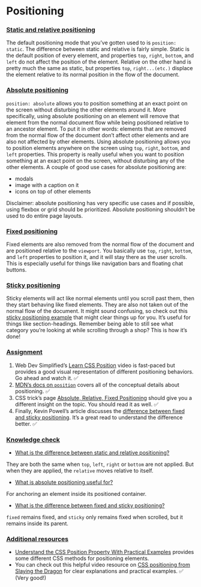 # Positioning

### [Static and relative positioning](#static-and-relative-positioning)

The default positioning mode that you’ve gotten used to is `position: static`. The difference between static and relative is fairly simple. Static is the default position of every element, and properties `top`, `right`, `bottom`, and `left` do not affect the position of the element. Relative on the other hand is pretty much the same as static, but properties `top`, `right...(etc.)` displace the element relative to its normal position in the flow of the document.

### [Absolute positioning](#absolute-positioning)

`position: absolute` allows you to position something at an exact point on the screen without disturbing the other elements around it. More specifically, using absolute positioning on an element will remove that element from the normal document flow while being positioned relative to an ancestor element. To put it in other words: elements that are removed from the normal flow of the document don’t affect other elements and are also not affected by other elements. Using absolute positioning allows you to position elements anywhere on the screen using `top`, `right`, `bottom`, and `left` properties. This property is really useful when you want to position something at an exact point on the screen, without disturbing any of the other elements. A couple of good use cases for absolute positioning are:

*   modals
*   image with a caption on it
*   icons on top of other elements

Disclaimer: absolute positioning has very specific use cases and if possible, using flexbox or grid should be prioritized. Absolute positioning shouldn’t be used to do entire page layouts.

### [Fixed positioning](#fixed-positioning)

Fixed elements are also removed from the normal flow of the document and are positioned relative to the `viewport`. You basically use `top`, `right`, `bottom`, and `left` properties to position it, and it will stay there as the user scrolls. This is especially useful for things like navigation bars and floating chat buttons.

### [Sticky positioning](#sticky-positioning)

Sticky elements will act like normal elements until you scroll past them, then they start behaving like fixed elements. They are also not taken out of the normal flow of the document. It might sound confusing, so check out this [sticky positioning example](https://codepen.io/theanam/pen/MPLBYy) that might clear things up for you. It’s useful for things like section-headings. Remember being able to still see what category you’re looking at while scrolling through a shop? This is how it’s done!

### [Assignment](#assignment)

1.  Web Dev Simplified’s [Learn CSS Position](https://www.youtube.com/watch?v=jx5jmI0UlXU) video is fast-paced but provides a good visual representation of different positioning behaviors. Go ahead and watch it. :white_check_mark:
2.  [MDN’s docs on `position`](https://developer.mozilla.org/en-US/docs/Web/CSS/position) covers all of the conceptual details about positioning. :white_check_mark:
3.  CSS trick’s page [Absolute, Relative, Fixed Positioning](https://css-tricks.com/absolute-relative-fixed-positioining-how-do-they-differ/) should give you a different insight on the topic. You should read it as well. :white_check_mark:
4.  Finally, Kevin Powell’s article discusses the [difference between fixed and sticky positioning](https://www.kevinpowell.co/article/positition-fixed-vs-sticky/). It’s a great read to understand the difference better. :white_check_mark:

### [Knowledge check](#knowledge-check)

*   [What is the difference between static and relative positioning?](#static-and-relative-positioning)

They are both the same when `top`, `left`, `right` or `bottom` are not applied. But when they are applied, the `relative` moves relative to itself.

*   [What is absolute positioning useful for?](#absolute-positioning)

For anchoring an element inside its positioned container.

*   [What is the difference between fixed and sticky positioning?](https://www.kevinpowell.co/article/positition-fixed-vs-sticky/)

`fixed` remains fixed, and `sticky` only remains fixed when scrolled, but it remains inside its parent.

### [Additional resources](#additional-resources)

*   [Understand the CSS Position Property With Practical Examples](https://www.makeuseof.com/css-position-property-practical-examples/) provides some different CSS methods for positioning elements.
*   You can check out this helpful video resource on [CSS positioning from Slaying the Dragon](https://www.youtube.com/watch?v=MxEtxo_AaZ4&t=2s) for clear explanations and practical examples. :white_check_mark: (Very good!)

